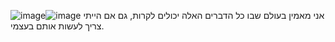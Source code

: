 ![image](https://github.com/nobody1331/iamcode/assets/130770326/128f5782-fbb7-4cf4-99bc-a20fd40d158b)![image](https://github.com/nobody1331/iamcode/assets/130770326/d55230f0-f278-474b-9e69-38b043c92ed8)
אני מאמין בעולם שבו כל הדברים האלה יכולים לקרות, גם אם הייתי צריך לעשות אותם בעצמי.
